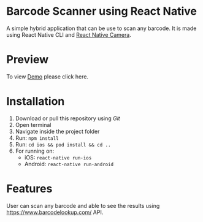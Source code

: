 # Barcode Scanner using React Native
A simple hybrid application that can be use to scan any barcode. It is made using React Native CLI and [React Native Camera](https://www.npmjs.com/package/react-native-camera "React Native Camera").

# Preview
To view [Demo](https://we.tl/t-jbWr9L6ycv "Demo link") please click here.

# Installation

1. Download or pull this repository using *Git*
2. Open terminal
3. Navigate inside the project folder
4. Run: ```npm install```
5. Run: ```cd ios && pod install && cd ..```
8. For running on:
   - iOS: ```react-native run-ios```
   - Android: ```react-native run-android```

# Features
User can scan any barcode and able to see the results using https://www.barcodelookup.com/ API.
